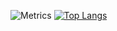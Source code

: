 ![Metrics](https://metrics.lecoq.io/whynamed?template=terminal&base.indepth=false&base.hireable=false&config.timezone=Asia%2FShanghai)
[![Top Langs](https://github-readme-stats.vercel.app/api/top-langs/?username=whynamed&layout=compact)](https://github.com/anuraghazra/github-readme-stats)
